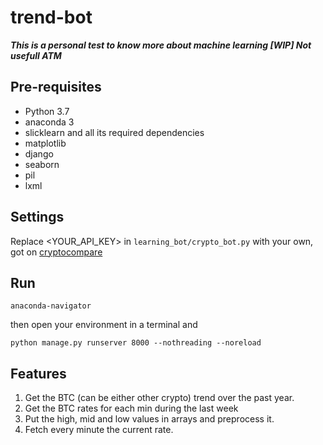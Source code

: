# trend-bot

***This is a personal test to know more about machine learning 
[WIP] Not usefull ATM***

## Pre-requisites

- Python 3.7
- anaconda 3
- slicklearn and all its required dependencies
- matplotlib
- django
- seaborn
- pil
- lxml

## Settings

Replace <YOUR_API_KEY> in `learning_bot/crypto_bot.py` with your own, got on [cryptocompare](https://min-api.cryptocompare.com)

## Run

`anaconda-navigator`

then open your environment in a terminal and

`python manage.py runserver 8000 --nothreading --noreload`

## Features

1. Get the BTC (can be either other crypto) trend over the past year.
2. Get the BTC rates for each min during the last week
3. Put the high, mid and low values in arrays and preprocess it.
4. Fetch every minute the current rate.
